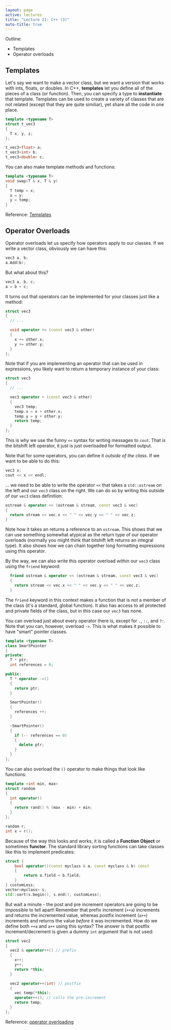 ```yaml
---
layout: page
active: lectures
title: "Lecture 21: C++ (3)"
auto-title: true
---
```


Outline:

- Templates
- Operator overloads


## Templates

Let's say we want to make a vector class, but we want a version that works with ints, floats, or doubles.
In C++, **templates** let you define all of the pieces of a class (or function).
Then, you can specify a type to **instantiate** that template.
Templates can be used to create a variety of classes that are not related (except that they are quite similiar),
yet share all the code in one place.


```cpp
template <typename T>
struct t_vec3
{
  T x, y, z;
};

t_vec3<float> a;
t_vec3<int> b;
t_vec3<double> c;
```

You can also make template methods and functions:

```cpp
template <typename T>
void swap(T & x, T & y)
{
  T temp = x;
  x = y;
  y = temp;
}
```

Reference: [Templates](https://en.cppreference.com/w/cpp/language/templates)


## Operator Overloads

Operator overloads let us specify how operators apply to our classes.
If we write a vector class, obviously we can have this:

```cpp
vec3 a, b;
a.Add(b);
```

But what about this?

```cpp
vec3 a, b, c;
a = b + c;
```

It turns out that operators can be implemented for your classes just like a method:

```cpp
struct vec3
{
  // ...

  void operator += (const vec3 & other)
  {
    x += other.x;
    y += other.y;
  }
};
```

Note that if you are implementing an operator that can be used in expressions,
you likely want to return a temporary instance of your class:

```cpp
struct vec3
{
  // ...

  vec3 operator + (const vec3 & other)
  {
    vec3 temp;
    temp.x = x + other.x;
    temp.y = y + other.y;
    return temp;
  }
};
```

This is why we use the funny `<<` syntax for writing messages to `cout`.
That *is* the bitshift left operator, it just is just overloaded for formatted output.

Note that for some operators, you can define it *outside of the class*.
If we want to be able to do this:

```cpp
vec3 x;
cout << x << endl;
```

... we need to be able to write the operator `<<` that takes a `std::ostream` on the left and our `vec3` class on the right.
We can do so by writing this outside of our `vec3` class definition:

```cpp
ostream & operator << (ostream & stream, const vec3 & vec)
{
  return stream << vec.x << " " << vec.y << " " << vec.z;
}
```

Note how it takes an returns a reference to an `ostream`.
This shows that we can use something somewhat atypical as the return type of our operator overloads
(normally you might think that bitshift left returns an integral type).
It also shows how we can chain together long formatting expressions using this operator.

By the way, we can also write this operator overload *within* our `vec3` class using the `friend` keyword:

```cpp
  friend ostream & operator << (ostream & stream, const vec3 & vec)
  {
    return stream << vec.x << " " << vec.y << " " << vec.z;
  }
```

The `friend` keyword in this context makes a function that is *not* a member of the class (it's a standard, global function).
It also has access to all protected and private fields of the class, but in this case our `vec3` has none.

You can overload just about every operator there is, except for `.`,  `::`, and `?:`.
Note that you can, however, overload `->`.
This is what makes it possible to have "smart" pointer classes.

```cpp
template <typename T>
class SmartPointer
{
private:
  T * ptr;
  int references = 0;

public:
  T * operator ->()
  {
    return ptr;
  }

  SmartPointer()
  {
    references ++;
  }

  ~SmartPointer()
  {
    if (-- references == 0)
    {
      delete ptr;
    }
  }
};
```

You can also overload the `()` operator to make things that look like functions:

```cpp
template <int min, max>
struct random
{
  int operator()
  {
    return rand() % (max - min) + min;
  }
};

random r;
int x = r();
```

Because of the way this looks and works, it is called a **Function Object** or sometimes **functor**.
The standard library sorting functions can take classes like this to implement predicates:

```cpp
struct {
    bool operator()(const myclass & a, const myclass & b) const
    {
        return a.field < b.field;
    }
} customLess;
vector<myclass> s;
std::sort(s.begin(), s.end(), customLess);
```

But wait a minute - the post and pre increment operators are going to be impossible to tell apart!
Remember that prefix increment (`++a`) increments and returns the incremented value,
whereas postfix increment (`a++`) increments and returns the value *before* it was incremented.
How do we define both `++a` and `a++` using this syntax?
The answer is that postfix increment/decrement is given a dummy `int` argument that is not used:

```cpp
struct vec2
{
  vec2 & operator++() // prefix
  {
    x++;
    y++;
    return *this;
  }

  vec2 operator++(int) // postfix
  {
    vec temp(*this);
    operator++(); // calls the pre-increment
    return temp;
  }
};
```


Reference: [operator overloading](https://en.cppreference.com/w/cpp/language/operators)


